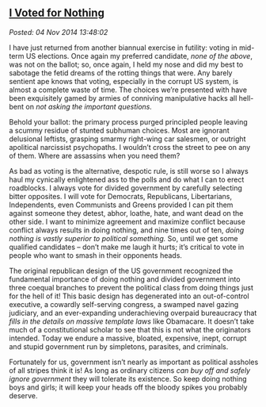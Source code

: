  
[I Voted for Nothing](https://bakerjd99.wordpress.com/2014/11/04/i-voted-for-nothing/)
-------------------------------------------------------------------------------------

*Posted: 04 Nov 2014 13:48:02*

I have just returned from another biannual exercise in futility: voting
in mid-term US elections. Once again my preferred candidate, *none of
the above*, was not on the ballot; so, once again, I held my nose and
did my best to sabotage the fetid dreams of the rotting things that
were. Any barely sentient ape knows that voting, especially in the
corrupt US system, is almost a complete waste of time. The choices we’re
presented with have been exquisitely gamed by armies of conniving
manipulative hacks all hell-bent on *not asking the important
questions.*

Behold your ballot: the primary process purged principled people leaving
a scummy residue of stunted subhuman choices. Most are ignorant
delusional leftists, grasping smarmy right-wing car salesmen, or
outright apolitical narcissist psychopaths. I wouldn’t cross the street
to pee on any of them. Where are assassins when you need them?

As bad as voting is the alternative, despotic rule, is still worse so I
always haul my cynically enlightened ass to the polls and do what I can
to erect roadblocks. I always vote for divided government by carefully
selecting bitter opposites. I will vote for Democrats, Republicans,
Libertarians, Independents, even Communists and Greens provided I can
pit them against someone they detest, abhor, loathe, hate, and want dead
on the other side. I want to minimize agreement and maximize conflict
because conflict always results in doing nothing, and nine times out of
ten, *doing nothing is vastly superior to political something.* So,
until we get some qualified candidates – don’t make me laugh it hurts;
it’s critical to vote in people who want to smash in their opponents
heads.

The original republican design of the US government recognized the
fundamental importance of doing nothing and divided government into
three coequal branches to prevent the political class from doing things
just for the hell of it! This basic design has degenerated into an
out-of-control executive, a cowardly self-serving congress, a swamped
navel gazing judiciary, and an ever-expanding underachieving overpaid
bureaucracy that *fills in the details on massive template laws* like
Obamacare. It doesn’t take much of a constitutional scholar to see that
this is not what the originators intended. Today we endure a massive,
bloated, expensive, inept, corrupt and stupid government run by
simpletons, parasites, and criminals.

Fortunately for us, government isn’t nearly as important as political
assholes of all stripes think it is! As long as ordinary citizens *can
buy off and safely ignore government* they will tolerate its existence.
So keep doing nothing boys and girls; it will keep your heads off the
bloody spikes you probably deserve.
